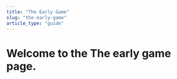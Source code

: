 ```yaml
---
title: "The Early Game"
slug: "the-early-game"
article_type: "guide"
---
```


# Welcome to the The early game page.

